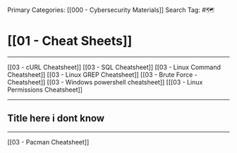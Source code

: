 Primary Categories: [[000 - Cybersecurity Materials]] 
Search Tag: #🗺  

# [[01 - Cheat Sheets]]  
***

[[03 - cURL Cheatsheet]]
[[03 - SQL Cheatsheet]]
[[03 - Linux Command Cheatsheet]]
[[03 - Linux GREP Cheatsheet]]
[[03 - Brute Force - Cheatsheet]]
[[03 - Windows powershell cheatsheet]]
[[[03 - Linux Permissions Cheatsheet]]


---
## Title here i dont know
---
[[03 - Pacman Cheatsheet]]


